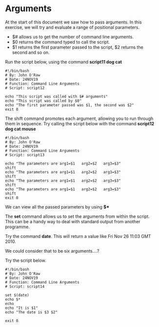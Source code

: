 # Arguments

At the start of this document we saw how to pass arguments. In this exercise, we will try and evaluate a range of positional parameters.

* $# allows us to get the number of command line arguments.
* $0 returns the command typed to call the script.
* $1 returns the first parameter passed to the script, $2 returns the second and so on.

Run the script below, using the command **script11 dog cat**

```
#!/bin/bash
# By: John O'Raw
# Date: 24NOV19
# Function: Command Line Arguments
# Script: script12

echo "This script was called with $# arguments" 
echo "This script was called by $0" 
echo "The first parameter passed was $1, the second was $2"
exit 0

```

The shift command promotes each argument, allowing you to run through them in sequence. Try calling the script below with the command **script12 dog cat mouse**

```
#!/bin/bash
# By: John O'Raw
# Date: 24NOV19
# Function: Command Line Arguments
# Script: script13

echo "The parameters are arg1=$1   arg2=$2   arg3=$3"
shift
echo "The parameters are arg1=$1   arg2=$2   arg3=$3"
shift
echo "The parameters are arg1=$1   arg2=$2   arg3=$3"
shift
echo "The parameters are arg1=$1   arg2=$2   arg3=$3"
shift
exit 0
```

We can view all the passed parameters by using **$\***

The **set** command allows us to set the arguments from within the script. This can be a handy way to deal with standard output from another programme.&#x20;

Try the command **date**. This will return a value like Fri Nov 26 11:03 GMT 2010.

We could consider that to be six arguments....?

Try the script below.

```
#!/bin/bash
# By: John O'Raw
# Date: 24NOV19
# Function: Command Line Arguments
# Script: script14

set $(date)
echo $*
echo
echo "It is $1"
echo "The date is $3 $2"

exit 0
```
